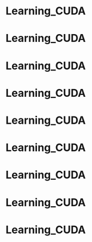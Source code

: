 # Learning_CUDA
# Learning_CUDA
# Learning_CUDA
# Learning_CUDA
# Learning_CUDA
# Learning_CUDA
# Learning_CUDA
# Learning_CUDA
# Learning_CUDA
